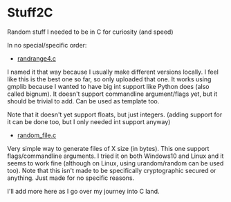 # Stuff2C
Random stuff I needed to be in C for curiosity (and speed)

In no special/specific order:

- [randrange4.c](https://github.com/secemp9/Stuff2C/blob/main/randrange4.c)

I named it that way because I usually make different versions locally. I feel like this is the best one so far, so only uploaded that one.
It works using gmplib because I wanted to have big int support like Python does (also called bignum). It doesn't support commandline argument/flags yet, but it should be trivial to add. Can be used as template too.

Note that it doesn't yet support floats, but just integers. (adding support for it can be done too, but I only needed int support anyway)

- [random_file.c](https://github.com/secemp9/Stuff2C/blob/main/random_file.c)

Very simple way to generate files of X size (in bytes). This one support flags/commandline arguments. I tried it on both Windows10 and Linux and it seems to work fine (although on Linux, using urandom/random can be used too). Note that this isn't made to be specifically cryptographic secured or anything. Just made for no specific reasons.

I'll add more here as I go over my journey into C land.
